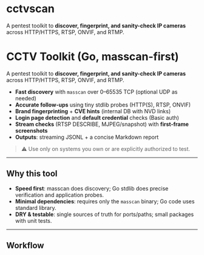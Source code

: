 # cctvscan
A pentest toolkit to **discover, fingerprint, and sanity-check IP cameras** across HTTP/HTTPS, RTSP, ONVIF, and RTMP.

# CCTV Toolkit (Go, masscan-first)

A pentest toolkit to **discover, fingerprint, and sanity-check IP cameras** across HTTP/HTTPS, RTSP, ONVIF, and RTMP.

- **Fast discovery** with `masscan` over 0–65535 TCP (optional UDP as needed)
- **Accurate follow-ups** using tiny stdlib probes (HTTP(S), RTSP, ONVIF)
- **Brand fingerprinting** + **CVE hints** (internal DB with NVD links)
- **Login page detection** and **default credential** checks (Basic auth)
- **Stream checks** (RTSP DESCRIBE, MJPEG/snapshot) with **first-frame screenshots**
- **Outputs**: streaming JSONL + a concise Markdown report

> ⚠️ Use only on systems you own or are explicitly authorized to test.

---

## Why this tool

- **Speed first**: masscan does discovery; Go stdlib does precise verification and application probes.
- **Minimal dependencies**: requires only the `masscan` binary; Go code uses standard library.
- **DRY & testable**: single sources of truth for ports/paths; small packages with unit tests.

---

## Workflow

